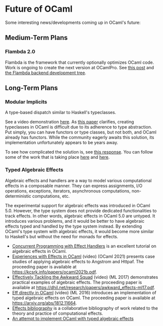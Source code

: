 # Future of OCaml

Some interesting news/developments coming up in OCaml's future:

## Medium-Term Plans

### Flambda 2.0

Flambda is the framework that currently optionally optimizes OCaml code.
Work is ongoing to create the next version at OCamlPro.
See [this post](https://www.ocamlpro.com/2019/08/30/ocamlpros-compiler-team-work-update/)
and [the Flambda backend development tree](https://github.com/ocaml-flambda/flambda-backend).

## Long-Term Plans

### Modular Implicits

A type-based dispatch similar to Haskell's typeclasses.

See a video demonstration [here](https://www.youtube.com/watch?v=3wVUXTd4WNc).
As [this paper](https://arxiv.org/pdf/1512.01895.pdf) clarifies,
creating typeclasses in OCaml is difficult due to its adherence to
type abstraction.
Put simply, you can have functors or type classes, but not both, and OCaml already has functors.
While the community eagerly awaits this solution, its implementation unfortunately appears to be years away.

To see how complicated the solution is, see [this response](https://discuss.ocaml.org/t/modular-implicits/144/18).
You can follow some of the work that is taking place [here](https://github.com/lpw25/implicits-module-system)
and [here](https://github.com/ocamllabs/ocaml-modular-implicits).

### Typed Algebraic Effects

Algebraic effects and handlers are a way to model various computational
effects in a composable manner.
They can express assignments, I/O operations, exceptions, iterators,
asynchronous computations, non-deterministic computations, etc.

The experimental support for algebraic effects was introduced in OCaml
5.0.
However, the type system does not provide dedicated functionalities to
track effects.
In other words, algebraic effects in OCaml 5.0 are untyped.
It introduces various problems, and it would be better to have algebraic
effects typed and handled by the type system instead.
By extending OCaml's type system with algebraic effects, it would become
more similar to Haskell's but without the need for monads for effects.

* [Concurrent Programming with Effect Handlers] is an excellent tutorial
  on algebraic effects in OCaml.
* [Experiences with Effects in OCaml] (video) (OCaml 2021) presents case
  studies of applying algebraic effects to Angstrom and Httpaf. The
  proceeding paper is available at
  <https://kcsrk.info/papers/ocaml2021b.pdf>.
* [Effectively Tackling the Awkward Squad] (video) (ML 2017)
  demonstrates practical examples of algebraic effects. The proceeding
  paper is available at
  <https://dhil.net/research/papers/awkward_effects-ml17.pdf>.
* [Eff directly in OCaml] (video) (ML 2016) introduces an implementation
  of typed algebraic effects on OCaml. The proceeding paper is available
  at <https://arxiv.org/abs/1812.11664>.
* [Effects bibliography] is a collaborative bibliography of work
  related to the theory and practice of computational effects.
* [An attempt to implement OCaml with typed algebraic effects]

[Concurrent Programming with Effect Handlers]: https://github.com/ocaml-multicore/ocaml-effects-tutorial
[Experiences with Effects in OCaml]: https://watch.ocaml.org/videos/watch/74ece0a8-380f-4e2a-bef5-c6bb9092be89
[Effectively Tackling the Awkward Squad]: https://www.youtube.com/watch?v=DNp3ifNpgPM
[Eff directly in OCaml]: https://www.youtube.com/watch?v=0dAafhi-IuE
[Effects bibliography]: https://github.com/yallop/effects-bibliography
[An attempt to implement OCaml with typed algebraic effects]: https://github.com/lpw25/ocaml-typed-effects
